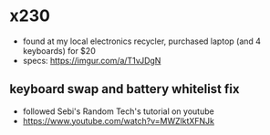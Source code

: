 # x230
* found at my local electronics recycler, purchased laptop (and 4 keyboards) for $20
* specs: https://imgur.com/a/T1vJDgN

## keyboard swap and battery whitelist fix
* followed Sebi's Random Tech's tutorial on youtube
* https://www.youtube.com/watch?v=MWZlktXFNJk
